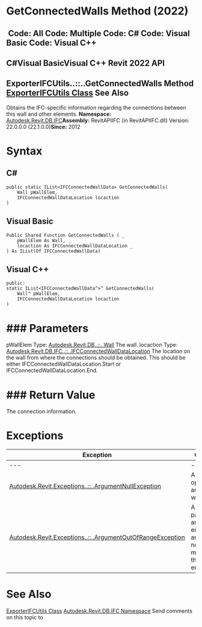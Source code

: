 # GetConnectedWalls Method (2022)

﻿
 Code: All Code: Multiple Code: C# Code: Visual Basic Code: Visual C++   
---  
C#Visual BasicVisual C++
Revit 2022 API  
---  
ExporterIFCUtils..::..GetConnectedWalls Method   
[ExporterIFCUtils Class](e0e78d67-739c-0cd6-9e3d-359e42758c93.md "ExporterIFCUtils Class") See Also  
---  
Obtains the IFC-specific information regarding the connections between this wall and other elements. 
**Namespace:** [Autodesk.Revit.DB.IFC](b823fafb-1ba1-896b-4097-142c2817ce74.md "Autodesk.Revit.DB.IFC Namespace")**Assembly:** RevitAPIIFC (in RevitAPIIFC.dll) Version: 22.0.0.0 (22.1.0.0)**Since:** 2012 
# Syntax
C#  
---  
```text
public static IList<IFCConnectedWallData> GetConnectedWalls(
	Wall pWallElem,
	IFCConnectedWallDataLocation locaction
)
```
  
Visual Basic  
---  
```text
Public Shared Function GetConnectedWalls ( _
	pWallElem As Wall, _
	locaction As IFCConnectedWallDataLocation _
) As IList(Of IFCConnectedWallData)
```
  
Visual C++  
---  
```text
public:
static IList<IFCConnectedWallData^>^ GetConnectedWalls(
	Wall^ pWallElem, 
	IFCConnectedWallDataLocation locaction
)
```
  
# ### Parameters
pWallElem
    Type: [Autodesk.Revit.DB..::..Wall](b5891733-c602-12df-beab-da414b58d608.md "Wall Class") The wall. 
locaction
    Type: [Autodesk.Revit.DB.IFC..::..IFCConnectedWallDataLocation](90930859-e2e7-2204-aed0-d738af6c306d.md "IFCConnectedWallDataLocation Enumeration") The location on the wall from where the connections should be obtained. This should be either IFCConnectedWallDataLocation.Start or IFCConnectedWallDataLocation.End. 
# ### Return Value
The connection information. 
# Exceptions
| Exception | Condition |
| --- | --- |
| --- | --- |
| [Autodesk.Revit.Exceptions..::..ArgumentNullException](631e1424-60f4-929b-4e52-dda9dcd26316.md "ArgumentNullException Class") | A non-optional argument was null |
| [Autodesk.Revit.Exceptions..::..ArgumentOutOfRangeException](60f148c9-ece0-a6bb-4e12-bb4a9c8c8a24.md "ArgumentOutOfRangeException Class") | A value passed for an enumeration argument is not a member of that enumeration |

# See Also
[ExporterIFCUtils Class](e0e78d67-739c-0cd6-9e3d-359e42758c93.md "ExporterIFCUtils Class")
[Autodesk.Revit.DB.IFC Namespace](b823fafb-1ba1-896b-4097-142c2817ce74.md "Autodesk.Revit.DB.IFC Namespace")
Send comments on this topic to 